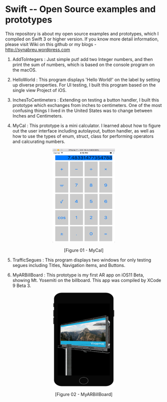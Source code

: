 # Swift -- Open Source examples and prototypes
This repository is about my open source examples and prototypes, which I compiled on Swift 3 or higher version. 
If you know more detail information, please visit Wiki on this github or my blogs - http://synabreu.wordpress.com

1. AddToIntegers : Just simple put! add two Integer numbers, and then print the sum of numbers, which is based on the console program on the macOS. 

<!-- //
<p align="center"><img src="https://github.com/synabreu/Swift/blob/master/Screenshots/01.AddIntegers.png"></img></p>
<p align="center">[Figure 01 - AddToIntegers]</p>
// -->

2. HelloWorld : This program displays 'Hello World!' on the label by setting up diverse properties. For UI testing, I built this program based on the single view Project of iOS.  

<!-- // Link
<p align="center" width="50" height="80"><img src="/Screenshots/02.HelloWorld.png"></img></p>
<p align="center" >[Figure 02 - HelloWorld]</p>
// -->

3. InchesToCentimeters : Extending on testing a button handler, I built this prototype which exchanges from inches to centimeters. One of the most confusing things I lived in the United States was to change between Inches and Centimeters.  

<!-- //
<p align="center"><img src="/Screenshots/03.InchesToCentimeters.png"></img></p>
<p align="center" >[Figure 02 - InchesToCentimeters]</p>
//-->

4. MyCal : This prototype is a mini calculator. I learned about how to figure out the user interface including autolayout, button handler, as well as how to use the types of enum, struct, class for performing operators and calcurating numbers. 

<p align="center"><img src="/Screenshots/04.MyCal.png" width="200" height="300"></img></p>
<p align="center" >[Figure 01 - MyCal]</p>

5. TrafficSegues : This program displays two windows for only testing segues including Titles, Navigation items, and Buttons.

6. MyARBillBoard : This prototype is my first AR app on iOS11 Beta, showing Mt. Yosemiti on the billboard. This app was compiled by XCode 9 Beta 3. 

<p align="center"><img src="/Screenshots/06.MyARBillBoard.png" width="200" height="300"></img></p>
<p align="center" >[Figure 02 - MyARBillBoard]</p>


